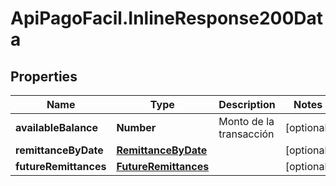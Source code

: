 # ApiPagoFacil.InlineResponse200Data

## Properties

Name | Type | Description | Notes
------------ | ------------- | ------------- | -------------
**availableBalance** | **Number** | Monto de la transacción | [optional] 
**remittanceByDate** | [**RemittanceByDate**](RemittanceByDate.md) |  | [optional] 
**futureRemittances** | [**FutureRemittances**](FutureRemittances.md) |  | [optional] 


